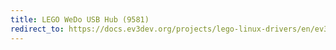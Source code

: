 ```yaml
---
title: LEGO WeDo USB Hub (9581)
redirect_to: https://docs.ev3dev.org/projects/lego-linux-drivers/en/ev3dev-jessie/sensor_data.html#wedo-hub
---
```

